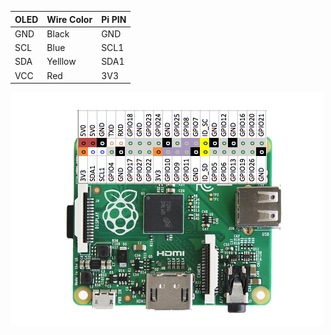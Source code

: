 OLED | Wire Color | Pi PIN
---  | --- | ---
GND | Black | GND
SCL | Blue | SCL1
SDA | Yelllow | SDA1
VCC | Red | 3V3

![Image of PI PIns](https://github.com/frobobbo/codingClass/blob/main/a_plus_pins.png)
